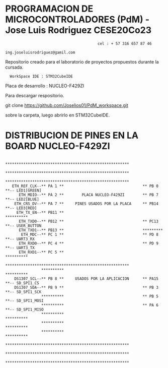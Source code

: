 # PROGRAMACION DE MICROCONTROLADORES (PdM) - Jose Luis Rodriguez  CESE20Co23
                                             cel : + 57 316 657 87 46
                                             ing.joseluisrodriguez@gamil.com
                                             
Repositorio creado para el laboratorio de proyectos propuestos durante la cursada.

      WorkSpace IDE : STM32CubeIDE
Placa de desarrollo : NUCLEO-F429ZI


Para descargar respositorio.

git clone https://github.com/Joselios01/PdM_workspace.git

sobre la carpeta, luego abrirlo en STM32CubeIDE.


# DISTRIBUCION DE PINES EN LA BOARD NUCLEO-F429ZI

                    *******************************************************
                    *******************************************************
                    *******************************************************
       ETH_REF_CLK--** PA 1 **                                   ** PB 0 **-- LED1[GREEN]
          ETH_MDIO--** PA 2 **        PLACA NUCLEO-F429ZI        ** PB 7 **-- LED2[BLUE]
        ETH_CRS_DV--** PA 7 **     PINES USADOS POR LA PLACA     ** PB14 **-- LED3[RED]
         ETH_TX_EN--** PB11 **                                   **********
          ETH_TXD0--** PB12 **                                   ** PC13 **-- USER_BUTTON
          ETH_TXD1--** PB13 **                                   *********
           ETH_MDC--** PC 1 **                                   ** PD 8 **-- UART3_RX
          ETH_RXD0--** PC 4 **                                   ** PD 9 **-- UART3_TX
          ETH_RXD1--** PC 5 **                                   **********
                    *******************************************************
                    **********                                   **********
        DS1307_SCL--** PB 8 **     USADOS POR LA APLICACION      ** PA15 **-- SD_SPI1_CS
        DS1307_SDA--** PB 9 **                                   ** PB 3 **-- SD_SPI1_SCK
                    **********                                   ** PB 5 **-- SD_SPI1_MOSI
                    **********                                   ** PA 6 **-- SD_SPI1_MISO
                    **********                                   **********
                    **********                                   **********
                    **********                                   **********
                    *******************************************************
                    *******************************************************
                    *******************************************************
                    
                    
